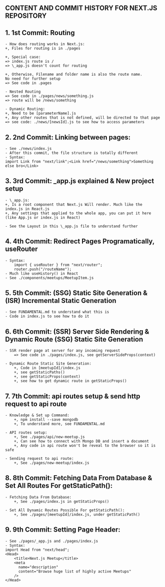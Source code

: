 ## CONTENT AND COMMIT HISTORY FOR NEXT.JS REPOSITORY

## 1. 1st Commit: Routing

    - How does routing works in Next.js:
    +, Files for routing is in ./pages

    +, Special case:
    => index.js route is /
    => \_app.js doesn't count for routing

    +, Otherwise, Filename and folder name is also the route name.
    No need for further setup
    => See code in .pages

    - Nested Routing
    => See code in ./pages/news/something.js
    => route will be /news/something

    - Dynamic Routing:
    +, Need to be [parameterName].js
    +, Any other routes that is not defined, will be directed to that page
    => see code: ./news/[newsId].js to see how to access parameters

## 2. 2nd Commit: Linking between pages:

    - See ./news/index.js
    - After this commit, the file structure is totally different
    - Syntax:
    import Link from "next/link";<Link href="/news/something">Something else bro</Link>

## 3. 3rd Commit: \_app.js explained & New project setup

    - \_app.js:
    +, Is a root component that Next.js Will render. Much like the index.js in React.js
    +, Any settings that applied to the whole app, you can put it here (like App.js or index.js in React)

    - See the Layout in this \_app.js file to understand further

## 4. 4th Commit: Redirect Pages Programatically, useRouter

    - Syntax:
        import { useRouter } from "next/router";
        router.push("/routeName");
    - Much like useHistory() in React
    - See ./components/meetups/MeetupItem.js

## 5. 5th Commit: (SSG) Static Site Generation & (ISR) Incremental Static Generation

    - See FUNDAMENTAL.md to understand what this is
    - Code in index.js to see how to do it

## 6. 6th Commit: (SSR) Server Side Rendering & Dynamic Route (SSG) Static Site Generation

    - SSR render page at server for any incoming request
        => See code in ./pages/index.js, see getServerSideProps(context)

    - Dynamic Route Static Site Generation:
        +, Code in [meetupId]/index.js
        +, see getStaticPaths()
        +, see getStaticProps(context)
        +, see how to get dynamic route in getStaticProps()

## 7. 7th Commit: api routes setup & send http request to api route

    - Knowledge & Set up Command:
        +, npm install --save mongodb
        +, To understand more, see FUNDAMENTAL.md

    - API routes setup:
        +, See ./pages/api/new-meetup.js
        +, Can see how to connect with Mongo DB and insert a document
        +, Any code in api route won't be reveal to the browser so it is safe

    - Sending request to api route:
        +, See ./pages/new-meetup/index.js

## 8. 8th Commit: Fetching Data From Database & Set All Routes For getStaticPath():

    - Fetching Data From Database:
        +, See ./pages/index.js in getStaticProps()

    - Set All Dynamic Routes Possible For getStaticPath():
        +, See ./pages/[meetupId]/index.js, under getStaticPath()

## 9. 9th Commit: Setting Page Header:

    - See ./pages/_app.js and ./pages/index.js
    - Syntax:
    import Head from "next/head";
    <Head>
        <title>Next.js Meetup</title>
        <meta
          name="description"
          content="Browse huge list of highly active Meetups"
        />
    </Head>
